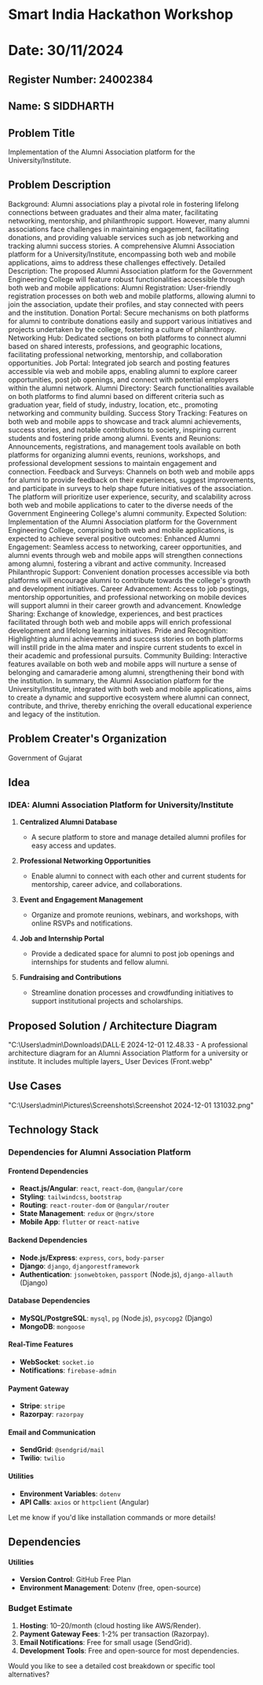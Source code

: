 # Smart India Hackathon Workshop
# Date: 30/11/2024
## Register Number: 24002384
## Name: S SIDDHARTH
## Problem Title
Implementation of the Alumni Association platform for the University/Institute.
## Problem Description
Background: Alumni associations play a pivotal role in fostering lifelong connections between graduates and their alma mater, facilitating networking, mentorship, and philanthropic support. However, many alumni associations face challenges in maintaining engagement, facilitating donations, and providing valuable services such as job networking and tracking alumni success stories. A comprehensive Alumni Association platform for a University/Institute, encompassing both web and mobile applications, aims to address these challenges effectively. Detailed Description: The proposed Alumni Association platform for the Government Engineering College will feature robust functionalities accessible through both web and mobile applications: Alumni Registration: User-friendly registration processes on both web and mobile platforms, allowing alumni to join the association, update their profiles, and stay connected with peers and the institution. Donation Portal: Secure mechanisms on both platforms for alumni to contribute donations easily and support various initiatives and projects undertaken by the college, fostering a culture of philanthropy. Networking Hub: Dedicated sections on both platforms to connect alumni based on shared interests, professions, and geographic locations, facilitating professional networking, mentorship, and collaboration opportunities. Job Portal: Integrated job search and posting features accessible via web and mobile apps, enabling alumni to explore career opportunities, post job openings, and connect with potential employers within the alumni network. Alumni Directory: Search functionalities available on both platforms to find alumni based on different criteria such as graduation year, field of study, industry, location, etc., promoting networking and community building. Success Story Tracking: Features on both web and mobile apps to showcase and track alumni achievements, success stories, and notable contributions to society, inspiring current students and fostering pride among alumni. Events and Reunions: Announcements, registrations, and management tools available on both platforms for organizing alumni events, reunions, workshops, and professional development sessions to maintain engagement and connection. Feedback and Surveys: Channels on both web and mobile apps for alumni to provide feedback on their experiences, suggest improvements, and participate in surveys to help shape future initiatives of the association. The platform will prioritize user experience, security, and scalability across both web and mobile applications to cater to the diverse needs of the Government Engineering College's alumni community. Expected Solution: Implementation of the Alumni Association platform for the Government Engineering College, comprising both web and mobile applications, is expected to achieve several positive outcomes: Enhanced Alumni Engagement: Seamless access to networking, career opportunities, and alumni events through web and mobile apps will strengthen connections among alumni, fostering a vibrant and active community. Increased Philanthropic Support: Convenient donation processes accessible via both platforms will encourage alumni to contribute towards the college's growth and development initiatives. Career Advancement: Access to job postings, mentorship opportunities, and professional networking on mobile devices will support alumni in their career growth and advancement. Knowledge Sharing: Exchange of knowledge, experiences, and best practices facilitated through both web and mobile apps will enrich professional development and lifelong learning initiatives. Pride and Recognition: Highlighting alumni achievements and success stories on both platforms will instill pride in the alma mater and inspire current students to excel in their academic and professional pursuits. Community Building: Interactive features available on both web and mobile apps will nurture a sense of belonging and camaraderie among alumni, strengthening their bond with the institution. In summary, the Alumni Association platform for the University/Institute, integrated with both web and mobile applications, aims to create a dynamic and supportive ecosystem where alumni can connect, contribute, and thrive, thereby enriching the overall educational experience and legacy of the institution.
## Problem Creater's Organization
Government of Gujarat

## Idea

### **IDEA: Alumni Association Platform for University/Institute**  

1. **Centralized Alumni Database**  
   - A secure platform to store and manage detailed alumni profiles for easy access and updates.  

2. **Professional Networking Opportunities**  
   - Enable alumni to connect with each other and current students for mentorship, career advice, and collaborations.  

3. **Event and Engagement Management**  
   - Organize and promote reunions, webinars, and workshops, with online RSVPs and notifications.  

4. **Job and Internship Portal**  
   - Provide a dedicated space for alumni to post job openings and internships for students and fellow alumni.  

5. **Fundraising and Contributions**  
   - Streamline donation processes and crowdfunding initiatives to support institutional projects and scholarships.  


## Proposed Solution / Architecture Diagram

"C:\Users\admin\Downloads\DALL·E 2024-12-01 12.48.33 - A professional architecture diagram for an Alumni Association Platform for a university or institute. It includes multiple layers_ User Devices (Front.webp"

## Use Cases

"C:\Users\admin\Pictures\Screenshots\Screenshot 2024-12-01 131032.png"


## Technology Stack
### **Dependencies for Alumni Association Platform**  

#### **Frontend Dependencies**  
- **React.js/Angular**: `react`, `react-dom`, `@angular/core`  
- **Styling**: `tailwindcss`, `bootstrap`  
- **Routing**: `react-router-dom` or `@angular/router`  
- **State Management**: `redux` or `@ngrx/store`  
- **Mobile App**: `flutter` or `react-native`  

#### **Backend Dependencies**  
- **Node.js/Express**: `express`, `cors`, `body-parser`  
- **Django**: `django`, `djangorestframework`  
- **Authentication**: `jsonwebtoken`, `passport` (Node.js), `django-allauth` (Django)  

#### **Database Dependencies**  
- **MySQL/PostgreSQL**: `mysql`, `pg` (Node.js), `psycopg2` (Django)  
- **MongoDB**: `mongoose`  

#### **Real-Time Features**  
- **WebSocket**: `socket.io`  
- **Notifications**: `firebase-admin`  

#### **Payment Gateway**  
- **Stripe**: `stripe`  
- **Razorpay**: `razorpay`  

#### **Email and Communication**  
- **SendGrid**: `@sendgrid/mail`  
- **Twilio**: `twilio`  

#### **Utilities**  
- **Environment Variables**: `dotenv`  
- **API Calls**: `axios` or `httpclient` (Angular)  

Let me know if you'd like installation commands or more details!

## Dependencies

#### **Utilities**  
- **Version Control**: GitHub Free Plan  
- **Environment Management**: Dotenv (free, open-source)  

### **Budget Estimate**  
1. **Hosting**: $10–$20/month (cloud hosting like AWS/Render).  
2. **Payment Gateway Fees**: 1-2% per transaction (Razorpay).  
3. **Email Notifications**: Free for small usage (SendGrid).  
4. **Development Tools**: Free and open-source for most dependencies.  

Would you like to see a detailed cost breakdown or specific tool alternatives?


